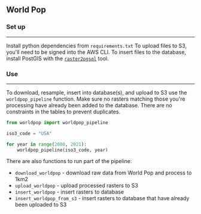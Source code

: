 ## World Pop

### Set up

---

Install python dependencies from `requirements.txt`
To upload files to S3, you'll need to be signed into the AWS CLI.
To insert files to the database, install PostGIS with the [`raster2pgsql`](https://postgis.net/docs/using_raster_dataman.html#RT_Raster_Loader) tool.

### Use

---

To download, resample, insert into database(s), and upload to S3 use the `worldpop_pipeline` function. Make sure no rasters matching those you're processing
have already been added to the database. There are no constraints in the tables to prevent duplicates.

```python
from worldpop import worldpop_pipeline

iso3_code = "USA"

for year in range(2000, 2021):
    worldpop_pipeline(iso3_code, year)
```

There are also functions to run part of the pipeline:

- `download_worldpop` - download raw data from World Pop and process to 1km2
- `upload_worldpop` - upload processed rasters to S3
- `insert_worldpop` - insert rasters to database
- `insert_worldpop_from_s3` - insert rasters to database that have already been uploaded to S3

